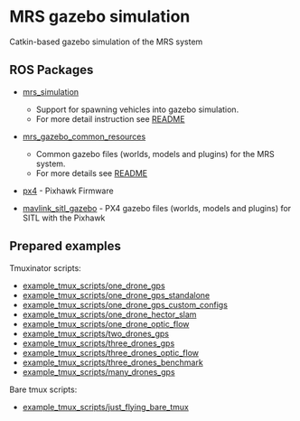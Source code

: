 # MRS gazebo simulation

Catkin-based gazebo simulation of the MRS system

## ROS Packages 
- [mrs_simulation](ros_packages/mrs_simulation) 
  - Support for spawning vehicles into gazebo simulation. 
  - For more detail instruction see [README](ros_packages/mrs_simulation/README.md) 
   
- [mrs_gazebo_common_resources](ros_packages/mrs_gazebo_common_resources) 
  - Common gazebo files (worlds, models and plugins) for the MRS system. 
  - For more details see [README](ros_packages/mrs_gazebo_common_resources/README.md) 

- [px4](ros_packages/px4) - Pixhawk Firmware  
- [mavlink_sitl_gazebo](ros_packages/mavlink_sitl_gazebo) - PX4 gazebo files (worlds, models and plugins) for SITL with the Pixhawk 
 
## Prepared examples  

Tmuxinator scripts:

- [example_tmux_scripts/one_drone_gps](example_tmux_scripts/one_drone_gps) 
- [example_tmux_scripts/one_drone_gps_standalone](example_tmux_scripts/one_drone_gps_standalone) 
- [example_tmux_scripts/one_drone_gps_custom_configs](example_tmux_scripts/one_drone_gps_custom_configs) 
- [example_tmux_scripts/one_drone_hector_slam](example_tmux_scripts/one_drone_hector_slam) 
- [example_tmux_scripts/one_drone_optic_flow](example_tmux_scripts/one_drone_optic_flow) 
- [example_tmux_scripts/two_drones_gps](example_tmux_scripts/two_drones_gps) 
- [example_tmux_scripts/three_drones_gps](example_tmux_scripts/three_drones_gps) 
- [example_tmux_scripts/three_drones_optic_flow](example_tmux_scripts/three_drones_optic_flow) 
- [example_tmux_scripts/three_drones_benchmark](example_tmux_scripts/three_drones_benchmark) 
- [example_tmux_scripts/many_drones_gps](example_tmux_scripts/many_drones_gps) 

Bare tmux scripts:

- [example_tmux_scripts/just_flying_bare_tmux](example_tmux_scripts/just_flying_bare_tmux) 

